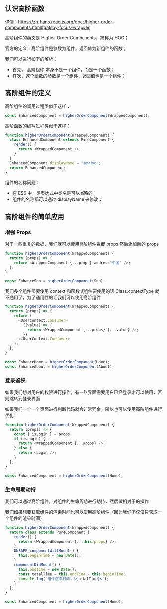 ## 认识高阶函数

详情：https://zh-hans.reactjs.org/docs/higher-order-components.html#gatsby-focus-wrapper

高阶组件的英文是 Higher-Order Components，简称为 HOC；

官方的定义：高阶组件是参数为组件，返回值为新组件的函数；

我们可以进行如下的解析：

- 首先， 高阶组件 本身不是一个组件，而是一个函数；
- 其次，这个函数的参数是一个组件，返回值也是一个组件；

## 高阶组件的定义

高阶组件的调用过程类似于这样：

```js
const EnhancedComponent = higherOrderComponent(WrappedComponent);
```

高阶函数的编写过程类似于这样：

```js
function higherOrderComponent(WrappedComponent) {
  class EnhancedComponent extends PureComponent {
    render() {
      return <WrappedComponent />;
    }
  }
  EnhancedComponent.displayName = "newHoc";
  return EnhancedComponent;
}
```

组件的名称问题：

- 在 ES6 中，类表达式中类名是可以省略的；
- 组件的名称都可以通过 displayName 来修改；

## 高阶组件的简单应用

### 增强 Props

对于一些重复的数据，我们就可以使用高阶组件拦截 props 然后添加新的 props

```js
function higherOrderComponent(WrappedComponent) {
  return (props) => {
    return <WrappedComponent {...props} addres="中国" />;
  };
}

const EnhanceSon = higherOrderComponent(Son);
```

我们多个组件都要使用 context 和函数式组件要使用的话 Class.contextType 就不通用了，为了通用性的话我们可以使用高阶组件

```js
function higherOrderComponent(WrappedComponent) {
  return (props) => {
    return (
      <UserContext.Consumer>
        {(value) => {
          return <WrappedComponent {...props} {...value} />;
        }}
      </UserContext.Consumer>
    );
  };
}

const EnhanceHome = higherOrderComponent(Home);
const EnhanceAbout = higherOrderComponent(About);
```

### 登录鉴权

如果我们想对用户的权限进行操作，有一些界面需要用户已经登录才可以使用，否则跳转到登录界面

如果我们一个一个页面进行判断代码就会非常冗余，所以也可以使用高阶组件进行优化

```js
function higherOrderComponent(WrappedComponent) {
  return (props) => {
    const { isLogin } = props;
    if (isLogin) {
      return <WrappedComponent {...props} />;
    } else {
      return <Login />;
    }
  };
}

const EnhancedComponent = higherOrderComponent(Home);
```

### 生命周期劫持

我们可以通过高阶组件，对组件的生命周期进行劫持，然后做相对于的操作

我们如果想要获取组件的渲染时间也可以使用高阶组件（因为我们不仅仅只获取一个组件的渲染时间）

```js
function higherOrderComponent(WrappedComponent) {
  return class extends PureComponent {
    render() {
      return <WrappedComponent {...this.props} />;
    }
    UNSAFE_componentWillMount() {
      this.beginTime = new Date();
    }
    componentDidMount() {
      this.endTime = new Date();
      const totalTime = this.endTime - this.beginTime;
      console.log(`组件渲染时间：${totalTime}s`);
    }
  };
}

const EnhancedComponent = higherOrderComponent(Home);
```

